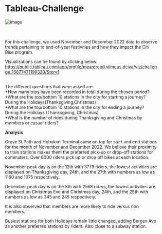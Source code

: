 # Tableau-Challenge

![image](https://github.com/meardreed/Tableau-Challenge/assets/124413887/1597d15c-c77e-4526-a6f7-6b3498fffa2c)

<br>
<br>For this challenge, we used November and December 2022 data to observe trends pertaining to end-of-year festivities and how they impact the Citi Bike program.

Visualizations can be found by clicking below.
https://public.tableau.com/app/profile/meardreed.vilmeus.delva/viz/challenge_16877471199320/Story1

<br>The different questions that were asked are:
<br>+How many trips have been recorded in total during the chosen period?
<br>+What are the top/bottom 10 stations in the city for starting a journey? During the Holidays(Thanksgiving,Christmas)
<br>+What are the top/bottom 10 stations in the city for ending a journey? During the Holidays (Thanksgiving, Christmas)
<br>+What is the number of rides during Thanksgiving and Christmas by members or casual riders?


**Analysis**

Grove St Path and Hoboken Terminal came on top for start and end stations for the month of November and December 2022. We believe their proximity to train stations makes them the preferred pick-up or drop-off stations for commuters. Over 6000 riders pick up or drop off bikes at each location.

November peak day is on the 12th with 3779 riders, the lowest activities are displayed on Thanksgiving day, 24th, and the 27th with numbers as low as 1160 and 1075 respectively.

December peak day is on the 8th with 2568 riders, the lowest activities are displayed on Christmas Eve and Christmas day, 24th, and the 25th with numbers as low as 345 and 245 respectively.

It is also observed that members are more likely to ride versus non members.

Busiest stations for both Holidays remain little changed, adding Bergen Ave as another preferred stations by riders. Also close to a subway station.
